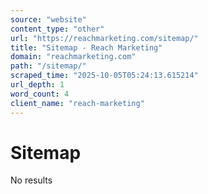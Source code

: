 ```yaml
---
source: "website"
content_type: "other"
url: "https://reachmarketing.com/sitemap/"
title: "Sitemap - Reach Marketing"
domain: "reachmarketing.com"
path: "/sitemap/"
scraped_time: "2025-10-05T05:24:13.615214"
url_depth: 1
word_count: 4
client_name: "reach-marketing"
---
```


# Sitemap

No results